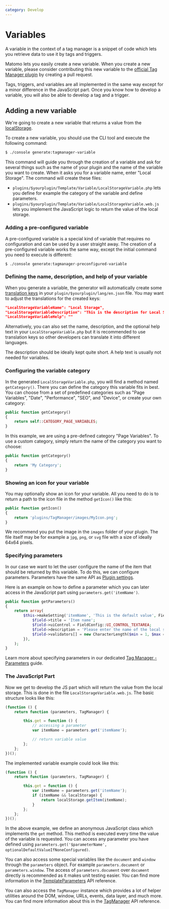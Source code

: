 ```yaml
---
category: Develop
---
```

# Variables

A variable in the context of a tag manager is a snippet of code which lets you retrieve data to use it by tags and triggers.

Matomo lets you easily create a new variable. When you create a new variable, please consider contributing this new variable to the [official Tag Manager plugin]() by creating a pull request.

<div markdown="1" class="alert alert-info">
Tags, triggers, and variables are all implemented in the same way except for a minor difference in the JavaScript part. Once you know how to develop a variable, you will also be able to develop a tag and a trigger.
</div>

## Adding a new variable

We're going to create a new variable that returns a value from the [localStorage](https://html.spec.whatwg.org/multipage/webstorage.html#dom-localstorage).

To create a new variable, you should use the CLI tool and execute the following command:

```bash
$ ./console generate:tagmanager-variable
```

This command will guide you through the creation of a variable and ask for several things such as the name of your plugin and the name of the variable you want to create. When it asks you for a variable name, enter "Local Storage". The command will create these files:

* `plugins/$yourplugin/Template/Variable/LocalStorageVariable.php` lets you define for example the category of the variable and define parameters.
* `plugins/$yourplugin/Template/Variable/LocalStorageVariable.web.js` lets you implement the JavaScript logic to return the value of the local storage.

### Adding a pre-configured variable

A pre-configured variable is a special kind of variable that requires no configuration and can be used by a user straight away. The creation of a pre-configured variable works the same way, except the initial command you need to execute is different:

```bash
$ ./console generate:tagmanager-preconfigured-variable
```

### Defining the name, description, and help of your variable

When you generate a variable, the generator will automatically create some [translation keys](/guides/translations) in your `plugin/$yourplugin/lang/en.json` file.
You may want to adjust the translations for the created keys:

```json
"LocalStorageVariableName": "Local Storage",
"LocalStorageVariableDescription": "This is the description for Local Storage",
"LocalStorageVariableHelp": ""
```

Alternatively, you can also set the name, description, and the optional help text in your `LocalStorageVariable.php` but it is recommended to use translation keys so other developers can translate it into different languages.

The description should be ideally kept quite short. A help text is usually not needed for variables.

### Configuring the variable category

In the generated `LocalStorageVariable.php`, you will find a method named `getCategory()`. There you can define the category this variable fits in best. You can choose from a set of predefined categories such as "Page Variables", "Date", "Performance", "SEO", and "Device", or create your own category:

```php
public function getCategory()
{
    return self::CATEGORY_PAGE_VARIABLES;
}
```

In this example, we are using a pre-defined category "Page Variables". To use a custom category, simply return the name of the category you want to choose:

```php
public function getCategory()
{
    return 'My Category';
}
```

### Showing an icon for your variable

You may optionally show an icon for your variable. All you need to do is to return a path to the icon file in the method `getIcon()` like this:

```php
public function getIcon()
{
    return 'plugins/TagManager/images/MyIcon.png';
}
```

We recommend you put the image in the `images` folder of your plugin. The file itself may be for example a `jpg`, `png`,
or `svg` file with a size of ideally 64x64 pixels.

### Specifying parameters

In our case we want to let the user configure the name of the item that should be returned by this variable. To do this, we can configure parameters. Parameters have the same API as [Plugin settings](/guides/plugin-settings).

Here is an example on how to define a parameter which you can later access in the JavaScript part using `parameters.get('itemName')`.

```php
public function getParameters()
{
    return array(
        $this->makeSetting('itemName', 'This is the default value', FieldConfig::TYPE_STRING, function (FieldConfig $field) {
            $field->title = 'Item name';
            $field->uiControl = FieldConfig::UI_CONTROL_TEXTAREA;
            $field->description = 'Please enter the name of the local storage item you want to access.';
            $field->validators[] = new CharacterLength($min = 1, $max = 300);
        }),
    );
}
```

Learn more about specifying parameters in our dedicated [Tag Manager - Parameters](/guides/tagmanager/parameters) guide.

### The JavaScript Part

Now we get to develop the JS part which will return the value from the local storage. This
is done in the file `LocalStorageVariable.web.js`. The basic structure looks like this:

```js
(function () {
    return function (parameters, TagManager) {

        this.get = function () {
            // accessing a parameter
            var itemName = parameters.get('itemName');

            // return variable value
        };
    };
})();
```

The implemented variable example could look like this:

```js
(function () {
    return function (parameters, TagManager) {

        this.get = function () {
            var itemName = parameters.get('itemName');
            if (itemName && localStorage) {
                return localStorage.getItem(itemName);
            }
        };
    };
})();
```

In the above example, we define an anonymous JavaScript class which implements the `get` method. This method is executed every time the value of the variable is requested. You can access any parameter you have defined using `parameters.get('$parameterName', optionalDefaultValueIfNoneConfigured)`.

You can also access some special variables like the `document` and `window` through the `parameters` object. For example
`parameters.document` or `parameters.window`. The access of `parameters.document` over `document` directly is recommended as it makes unit testing easier. You can find more information in the [TemplateParameters](/api-reference/tagmanager/javascript-api-reference) API reference.

You can also access the `TagManager` instance which provides a lot of helper utilities around the DOM, window, URLs, events, data layer, and much more. You can find more information about this in the [TagManager](/api-reference/tagmanager/javascript-api-reference#tagmanager) API reference.